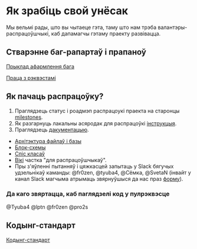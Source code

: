 # Як зрабіць свой унёсак
Мы вельмі рады, што вы чытаеце гэта, таму што нам трэба валантэры-распрацоўшчыкі, каб дапамагчы гэтаму праекту развівацца.

## Стварэнне баг-рапартаў і прапаноў
[Прыклад афармлення бага](https://github.com/diglabby/doika_1.2/wiki/Прыклад-афармлення-бага)

[Праца з рэквэстамі]()


## Як пачаць распрацоўку?
1. Праглядзець статус і роадмэп распрацоукi праекта на старонцы [milestones](https://github.com/diglabby/doika/milestones?direction=asc&sort=due_date&state=open).
2. Як разгарнуць лакальны асяродак для распрацоўкі [інструкцыя](TODO).
3. Праглядзець [дакументацыю](https://realtimeboard.com/app/board/o9J_k0X88dM=/). 
  - [Архiтэктура файлаў i базы](https://realtimeboard.com/app/board/o9J_k0X88dM=/?moveToWidget=3074457346027045333)
  - [Блок-схемы](https://realtimeboard.com/app/board/o9J_k0X88dM=/?moveToWidget=3074457346144718504)
  - [Спiс класаў](https://realtimeboard.com/app/board/o9J_k0X88dM=/?moveToWidget=3074457346135802429)
  - [Вiкi](https://github.com/diglabby/doika/wiki/) частка "для распрацоўшчыкаў".
  - Пры з'яўленні пытанняў і цяжкасцей запытаць у Slack бягучых удзельнікаў каманды: @fr0zen, @tyuba4, @Сёмка, @SvetaN (інвайт у канал Slack магчыма атрымаць звярнуўшыся да нас праз [форму](https://docs.google.com/forms/d/e/1FAIpQLSf3q7HMtfJly4wCrRyIlHDdAzFExSjw2vqbA62XFJHofjMqjg/viewform)).
  
### Да каго звяртацца, каб паглядзелі код у пулрэквэсце
 @Tyuba4 @lptn @fr0zen @pro2s 


## Кодынг-стандарт
[Кодынг-стандарт](https://github.com/diglabby/doika_1.2/wiki/Кодынг-стандарт)
